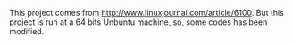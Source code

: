 This project comes from http://www.linuxjournal.com/article/6100.
But this project is run at a 64 bits Unbuntu machine, so, some codes has been modified.
